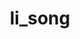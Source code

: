---
title: li_song
layout: people
permalink: /people/li_song
status: current
pname: Li Song, PhD
position: Computational Postdoc
office: 
eml: 
website:
cv: 
github:
linkedin:
google_scholar: 
twitter: 
facebook: 
instagram:
desp: Li Song received Ph.D. in Computer Science from Johns Hopkins University in 2018. His research area is on computational biology. He has designed and implemented algorithms to analyze next-generation sequencing data, mostly RNA-seq data, for various applications, such as transcriptome assembly, error correction, scaffolding, and metagenomics. 
---